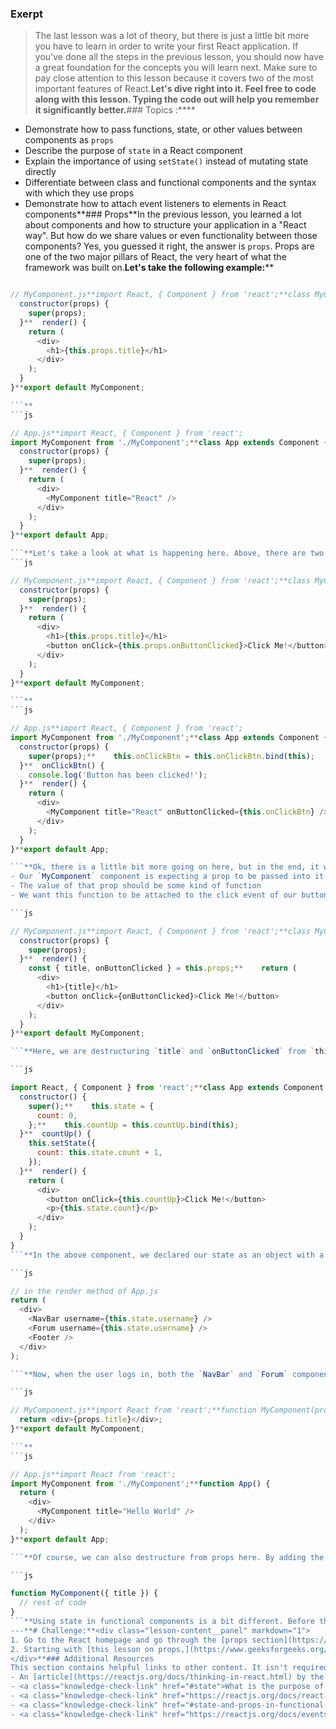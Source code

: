 ### Exerpt
>The last lesson was a lot of theory, but there is just a little bit more you have to learn in order to write your first React application. If you've done all the steps in the previous lesson, you should now have a great foundation for the concepts you will learn next. Make sure to pay close attention to this lesson because it covers two of the most important features of React.**Let's dive right into it. Feel free to code along with this lesson. Typing the code out will help you remember it significantly better.**###  Topics
 :****
- Demonstrate how to pass functions, state, or other values between components as `props`
- Describe the purpose of `state` in a React component
- Explain the importance of using `setState()` instead of mutating state directly
- Differentiate between class and functional components and the syntax with which they use props
- Demonstrate how to attach event listeners to elements in React components**### Props**In the previous lesson, you learned a lot about components and how to structure your application in a "React way". But how do we share values or even functionality between those components? Yes, you guessed it right, the answer is `props`. Props are one of the two major pillars of React, the very heart of what the framework was built on.**Let's take the following example:****

```js

// MyComponent.js**import React, { Component } from 'react';**class MyComponent extends Component {
  constructor(props) {
    super(props);
  }**  render() {
    return (
      <div>
        <h1>{this.props.title}</h1>
      </div>
    );
  }
}**export default MyComponent;

```**
```js

// App.js**import React, { Component } from 'react';
import MyComponent from './MyComponent';**class App extends Component {
  constructor(props) {
    super(props);
  }**  render() {
    return (
      <div>
        <MyComponent title="React" />
      </div>
    );
  }
}**export default App;

```**Let's take a look at what is happening here. Above, there are two components, `MyComponent` and `App`. As you can see, `MyComponent` is imported into `App`, and then rendered as a child component of `App`. In the JSX where we implement `MyComponent`, we also pass down a property called `title`. This syntax should look familiar to you: it's the same way we assign attributes to HTML elements. In this specific example, we assign a "prop" (short for _property_, as in an object property) called `title` which we set to the value `"React"`. In `MyComponent`, we can access this "prop" from within `MyComponent` with the syntax `this.props.title`. This technique is called "passing props."**_IMPORTANT_: Make sure you pass `props` to the constructor of the child component (`MyComponent`) as well as the `super()` method, otherwise you will not be able to access `this.props.title` in `MyComponent`. You might be confused by this keyword since you may not yet have encountered it, but don't worry. For right now it's enough to just know that you **must** use it for your React component to function correctly. If you're really curious about what `super` actually does, [check out the docs](https://developer.mozilla.org/en-US/docs/Web/JavaScript/Reference/Operators/super).**Now, you might be wondering how props work with functions. Believe it or not, they work the same way!**
```js

// MyComponent.js**import React, { Component } from 'react';**class MyComponent extends Component {
  constructor(props) {
    super(props);
  }**  render() {
    return (
      <div>
        <h1>{this.props.title}</h1>
        <button onClick={this.props.onButtonClicked}>Click Me!</button>
      </div>
    );
  }
}**export default MyComponent;

```**
```js

// App.js**import React, { Component } from 'react';
import MyComponent from './MyComponent';**class App extends Component {
  constructor(props) {
    super(props);**    this.onClickBtn = this.onClickBtn.bind(this);
  }**  onClickBtn() {
    console.log('Button has been clicked!');
  }**  render() {
    return (
      <div>
        <MyComponent title="React" onButtonClicked={this.onClickBtn} />
      </div>
    );
  }
}**export default App;

```**Ok, there is a little bit more going on here, but in the end, it works exactly as in the example before. First, there is `MyComponent`, which is essentially the same except one key difference: `{this.props.onButtonClicked}` is assigned to the `onClick` event of the component. Essentially, what this means is:****
- Our `MyComponent` component is expecting a prop to be passed into it named `onButtonClicked`
- The value of that prop should be some kind of function
- We want this function to be attached to the click event of our button.****Special note 1:** In React, instead of using `addEventListener` to add event listeners, we assign them right in the JSX. Unlike adding them in HTML, these attributes must be camelCased! You can view a list of all supported events [here](https://reactjs.org/docs/events.html).****Special note 2:** Did you notice how the function `this.props.onButtonClicked` was wrapped in curly braces? This is because JSX needs a way of knowing when you are using JavaScript, otherwise it will try to transpile your code into HTML elements, text nodes, or strings (or throw an error in some cases). In this case, we are referring to a JavaScript object property, which technically qualifies as "using JavaScript," so we must wrap it in curly braces.**Now onto the `App` component. First, we defined the method `onClickBtn` above the `render` method. After that, we passed this function down to our `MyComponent` as a prop, which we named `onButtonClicked` (of course, you could also name it `onClickBtn` and then use that function in `MyComponent.js` with the name of `onClickBtn`, but we wanted to emphasize that you can rename the functions when passing them around as props). We do that in the same way that we passed the title value previously, except instead of passing a string, we're just passing a function (and using curly braces to do so because it's a JavaScript variable).**Now the only thing we have to do is bind the method to `this`; we do that in the constructor method at the top of our component but below the `super()` call. The reason we have to bind the `this` keyword when passing a function to another component is that it needs to stay in the same context in which it was declared. Always remember: you **must** bind `this` for all methods in **class components** when passing them to other components.**As you can see when you are passing many properties or functions to a component, it can get quite exhausting to always refer to them with `this.props.someProperty`. [Destructuring](https://developer.mozilla.org/en-US/docs/Web/JavaScript/Reference/Operators/Destructuring_assignment) to the rescue! We can alternatively write the above as follows:****

```js

// MyComponent.js**import React, { Component } from 'react';**class MyComponent extends Component {
  constructor(props) {
    super(props);
  }**  render() {
    const { title, onButtonClicked } = this.props;**    return (
      <div>
        <h1>{title}</h1>
        <button onClick={onButtonClicked}>Click Me!</button>
      </div>
    );
  }
}**export default MyComponent;

```**Here, we are destructuring `title` and `onButtonClicked` from `this.props`, which lets us refer to them with just their names. Make sure to destructure within the render method when using class components. In functional components, you would destructure outside of the return statement or inside the parameter parentheses of the functional component (more on those later).**Great! Hopefully, you have a better understanding of the purpose and usage of `props` in React. Not too shabby! At this point, if you're feeling overwhelmed, don't fret! Once you start using props in your projects, you'll understand them much better. Soon enough, you'll be a props master!**### State**The other main pillar of React is `state`. State is simply what we use to handle values that can change over time. For example, consider a very simple application that has a button and a counter. When the user clicks the button, the counter is incremented by 1. Since `count` will need to change on every click, we want to hold that value in `state`.**The following example of our simple counter app shows how to define `state` in React:****

```js

import React, { Component } from 'react';**class App extends Component {
  constructor() {
    super();**    this.state = {
      count: 0,
    };**    this.countUp = this.countUp.bind(this);
  }**  countUp() {
    this.setState({
      count: this.state.count + 1,
    });
  }**  render() {
    return (
      <div>
        <button onClick={this.countUp}>Click Me!</button>
        <p>{this.state.count}</p>
      </div>
    );
  }
}
```**In the above component, we declared our state as an object with a property `count` set to an initial value of `0`. You **always** declare state in the constructor of a class component. Once again, this will work differently when we cover functional components later. The `setState` method we call inside the `countUp` method sets the state to a new value.****IMPORTANT:** In React, state should be treated as **immutable**. This means you should **never** change state directly (i.e. without using `setState`) because it can lead to unexpected behavior or bugs.**In other words, you should never do something like: `this.state.count = 3`, or, `this.state.count++`. Instead, always use the [setState](https://reactjs.org/docs/react-component.html#setstate) method React provides to class components to modify the state. Keep this in mind - it can save you a lot of debugging when you are getting started with React. [This article](http://web.archive.org/web/20211101150139/https://lorenstewart.me/2017/01/22/javascript-array-methods-mutating-vs-non-mutating/) does a great job analyzing many popular JavaScript methods concerning mutability. Take some time to read it so you can understand how easy it can be to accidentally mutate state.**As we mentioned before, our `countUp()` method needs to be bound in our constructor (using `bind`), so it knows what context to operate in. This is a result of how `this` works in JavaScript, see [this article](https://www.freecodecamp.org/news/this-is-why-we-need-to-bind-event-handlers-in-class-components-in-react-f7ea1a6f93eb/) for a great explanation on why _this_ is the case.**In the `render` method, we access the current state through `this.state.count`. This syntax should look familiar to you by now because it is the same way we accessed props. And yes, you can also destructure state.**### What about passing state as a prop? Is that even legal?**Yes! One of the greatest and most powerful features of React is the ability to pass one component's state down to multiple children. When that piece of state is changed, each child component that uses it is automatically re-rendered with the new value!**Consider a webpage such as a forum where the "main" component of the site (we'll call that component `Forum`) needed to know the user's username so that when they are viewing a post or reply they wrote, the author is shown as "me" instead of "user123". You'd probably want to keep that username as a piece of data in `state` so each user that visited the site and logged in could have this functionality. Now let's say on that same site, you want the login button on the navigation bar to change into the user's username to visually indicate to them that they are logged in. Instead of keeping this piece of state in both the `NavBar` and `Forum` component, we can keep it in their parent, `App`, and pass it down as a prop to both like so:****

```js

// in the render method of App.js
return (
  <div>
    <NavBar username={this.state.username} />
    <Forum username={this.state.username} />
    <Footer />
  </div>
);

```**Now, when the user logs in, both the `NavBar` and `Forum` components will update, but the `Footer` component (which doesn't need to know about that data) will not re-render. Pretty cool, right?**### State and props in functional components**As we learned in the previous lesson, and repeatedly made reference to in this lesson, React provides the ability to create components as _functions_ instead of classes. We call these functional components. They use somewhat different syntax than the class components we've discussed thus far, but they essentially do that same thing. In functional components, we don't pass `props` as an argument to the constructor, but instead just pass it as an argument to the component itself. Another major difference between functional and class components concerning props is the way you reference the props. You learned that in a class component, the props that have been passed down from the parent component can be used with this syntax: `this.props.someFunction`, however in functional components, we don't need to reference `this`, so we access `props` simply with: `props.someFunction`. That's the main difference with `props` between class and functional components. Let consider a quick example to solidify this:****

```js

// MyComponent.js**import React from 'react';**function MyComponent(props) {
  return <div>{props.title}</div>;
}**export default MyComponent;

```**
```js

// App.js**import React from 'react';
import MyComponent from './MyComponent';**function App() {
  return (
    <div>
      <MyComponent title="Hello World" />
    </div>
  );
}**export default App;

```**Of course, we can also destructure from props here. By adding the line `const {title} = props` above the return statement in `MyComponent.js` we can just refer to the title using `{title}`. Or, we can skip that line of code altogether if we destructure the prop inside the parameter parentheses like so:****

```js

function MyComponent({ title }) {
  // rest of code
}
```**Using state in functional components is a bit different. Before the end of 2018, developers were not able to access state in functional components at all. Functional components were therefore just used for returning JSX logic with props. However, with the introduction of **React Hooks**, this changed. Now we can set and access state in functional components, and in the modern React landscape, they are often preferred over class components. React developers will be exposed to both kinds of components on the job, so it's imperative for us to be very familiar with both. The way React hooks work is the topic of one of the following lessons, so don't worry about it right now. We are setting you up to say "Hey! I remember that" when it's introduced.
---**# Challenge:**<div class="lesson-content__panel" markdown="1">
1. Go to the React homepage and go through the [props section](https://reactjs.org/docs/components-and-props.html) again. Also, check out the next article, which talks about State and Lifecycle Methods. Don't worry about the lifecycle methods for now, we will discuss them in a future lesson. However, if you are excited and want to learn more, feel free to explore that on your own.
2. Starting with [this lesson on props,](https://www.geeksforgeeks.org/reactjs-props-set-1/) continue through each of the lessons relating to state and props to build a good foundation for the upcoming lessons. Once again, you're welcome to explore more on your own if you wish.
</div>**### Additional Resources
This section contains helpful links to other content. It isn't required, so consider it supplemental.**- [This course](https://scrimba.com/g/glearnreact) is a great way to get more familiar with all basic concepts of React in a very short time.
- An [article](https://reactjs.org/docs/thinking-in-react.html) by the React team on the thought process that should go into the developer's minds while building a React based application.**### Knowledge Check**This section contains questions for you to check your understanding of this lesson. If you're having trouble answering the questions below on your own, review the material above to find the answer.**- <a class="knowledge-check-link" href="#props">How do you pass functions, state, or other values between components?</a>
- <a class="knowledge-check-link" href="#state">What is the purpose of `state` in a React component?</a>
- <a class="knowledge-check-link" href="https://reactjs.org/docs/react-component.html#setstate">Explain the importance of using `setState()` instead of mutating state directly?</a>
- <a class="knowledge-check-link" href="#state-and-props-in-functional-components">What is the difference between functional and class components and how does their syntax for handling props differ?</a>
- <a class="knowledge-check-link" href="https://reactjs.org/docs/events.html">How do you attach event listeners to elements in React components?</a>

